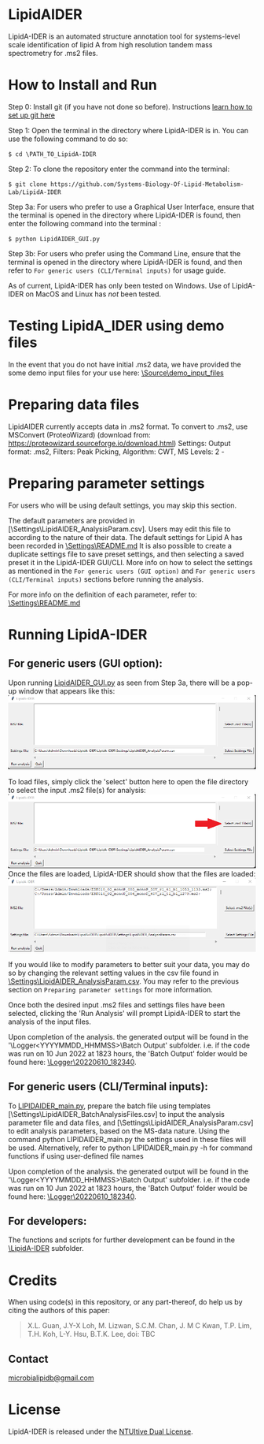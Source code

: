 # LipidAIDER

LipidA-IDER is an automated structure annotation tool for systems-level scale identification of lipid A from high resolution tandem mass spectrometry for .ms2 files.

# How to Install and Run

Step 0: Install git (if you have not done so before). Instructions [learn how to set up git here](https://github.com/git-guides/install-git)

Step 1: Open the terminal in the directory where LipidA-IDER is in. You can use the following command to do so:
~~~
$ cd \PATH_TO_LipidA-IDER
~~~

Step 2: To clone the repository enter the command into the terminal:
~~~
$ git clone https://github.com/Systems-Biology-Of-Lipid-Metabolism-Lab/LipidA-IDER
~~~

Step 3a: For users who prefer to use a Graphical User Interface, ensure that the terminal is opened in the directory where LipidA-IDER is found, then enter the following command into the terminal :
~~~
$ python LipidAIDER_GUI.py
~~~

Step 3b: For users who prefer using the Command Line, ensure that the terminal is opened in the directory where LipidA-IDER is found, and then refer to `For generic users (CLI/Terminal inputs)` for usage guide.

As of current, LipidA-IDER has only been tested on Windows. Use of LipidA-IDER on MacOS and Linux has *not* been tested. 

# Testing LipidA_IDER using demo files
In the event that you do not have initial .ms2 data, we have provided the some demo input files for your use here: [\Source\demo_input_files](/Source/demo_input_files) 

# Preparing data files
LipidAIDER currently accepts data in .ms2 format. To convert to .ms2, use MSConvert (ProteoWizard) (download from: https://proteowizard.sourceforge.io/download.html)
Settings: Output format: .ms2, Filters: Peak Picking, Algorithm: CWT, MS Levels: 2 - 

# Preparing parameter settings
For users who will be using default settings, you may skip this section.

The default parameters are provided in [\Settings\LipidAIDER_AnalysisParam.csv]. 
Users may edit this file to according to the nature of their data. The default settings for Lipid A has been recorded in [\Settings\README.md](/Settings/README.md)
It is also possible to create a duplicate settings file to save preset settings, and then selecting a saved preset it in the LipidA-IDER GUI/CLI. More info on how to select the settings as mentioned in the `For generic users (GUI option)` and `For generic users (CLI/Terminal inputs)` sections before running the analysis. 

For more info on the definition of each parameter, refer to: [\Settings\README.md](/Settings/README.md) 

# Running LipidA-IDER
## For generic users (GUI option):
Upon running [LipidAIDER_GUI.py](LipidAIDER_GUI.py) as seen from Step 3a, there will be a pop-up window that appears like this:
<br><img src='/images/init_ss.png' width="800" height="150">


To load files, simply click the 'select' button here to open the file directory to select the input .ms2 file(s) for analysis:
<br><img src='/images/load_ms2.png' width="800" height="150"><br>
Once the files are loaded, LipidA-IDER should show that the files are loaded:
<br><img src='/images/selected_files.png' width="800" height="150"><br>

If you would like to modify parameters to better suit your data, you may do so by changing the relevant setting values in the csv file found in [\Settings\LipidAIDER_AnalysisParam.csv](/Settings/LipidAIDER_AnalysisParam.csv). 
You may refer to the previous section on `Preparing parameter settings` for more information. 

Once both the desired input .ms2 files and settings files have been selected, clicking the 'Run Analysis' will prompt LipidA-IDER to start the analysis of the input files.

Upon completion of the analysis. the generated output will be found in the '\Logger\<YYYYMMDD_HHMMSS>\Batch Output' subfolder. 
i.e. if the code was run on 10 Jun 2022 at 1823 hours, the 'Batch Output' folder would be found here: [\Logger\20220610_182340](/Logger/20220610_182340).

## For generic users (CLI/Terminal inputs):
To [LIPIDAIDER_main.py](LIPIDAIDER_main.py), prepare the batch file using templates [\Settings\LipidAIDER_BatchAnalysisFiles.csv] to input the analysis parameter file and data files, and [\Settings\LipidAIDER_AnalysisParam.csv] to edit analysis parameters, based on the MS-data nature. 
Using the command python LIPIDAIDER_main.py the settings used in these files will be used. Alternatively, refer to python LIPIDAIDER_main.py -h for command functions if using user-defined file names

Upon completion of the analysis. the generated output will be found in the '\Logger\<YYYYMMDD_HHMMSS>\Batch Output' subfolder. 
i.e. if the code was run on 10 Jun 2022 at 1823 hours, the 'Batch Output' folder would be found here: [\Logger\20220610_182340](/Logger/20220610_182340).

## For developers:
The functions and scripts for further development can be found in the [\LipidA-IDER](/LipidA-IDER) subfolder. 

# Credits
When using code(s) in this repository, or any part-thereof, do help us by citing the authors of this paper:
>X.L. Guan,
>J.Y-X Loh,
>M. Lizwan,
>S.C.M. Chan,
>J. M C Kwan,
>T.P. Lim,
>T.H. Koh,
>L-Y. Hsu,
>B.T.K. Lee,
doi: TBC

## Contact
microbialipidb@gmail.com

# License
LipidA-IDER is released under the [NTUItive Dual License](LICENSE.txt).
